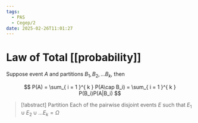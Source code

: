 ```yaml
---
tags:
  - PAS
  - Cegep/2
date: 2025-02-26T11:01:27
---
```


# Law of Total [[probability]]

Suppose event $A$ and partitions $B_1, B_2,\dots B_k$, then

$$
P(A) = \sum_{ i = 1 }^{ k } P(A\cap B_i) = \sum_{ i = 1 }^{ k } P(B_i)P(A|B_i)
$$

> [!abstract] Partition
> Each of the pairwise disjoint events $E$ such that $E_1\cup E_2\cup\dots E_k = \Omega$